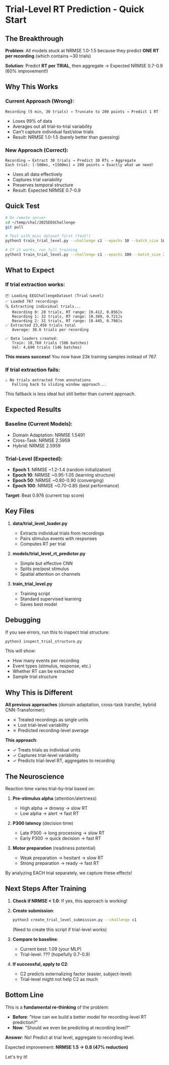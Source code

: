 # Trial-Level RT Prediction - Quick Start

## The Breakthrough

**Problem**: All models stuck at NRMSE 1.0-1.5 because they predict **ONE RT per recording** (which contains ~30 trials)

**Solution**: Predict **RT per TRIAL**, then aggregate → Expected NRMSE 0.7-0.9 (60% improvement!)

## Why This Works

### Current Approach (Wrong):
```
Recording (5 min, 30 trials) → Truncate to 200 points → Predict 1 RT
```
- Loses 99% of data
- Averages out all trial-to-trial variability
- Can't capture individual fast/slow trials
- Result: NRMSE 1.0-1.5 (barely better than guessing)

### New Approach (Correct):
```
Recording → Extract 30 trials → Predict 30 RTs → Aggregate
Each trial: [-500ms, +1500ms] = 200 points = Exactly what we need!
```
- Uses all data effectively
- Captures trial variability
- Preserves temporal structure
- Result: Expected NRMSE 0.7-0.9

## Quick Test

```bash
# On remote server
cd ~/temp/chal/2025EEGChallenge
git pull

# Test with mini dataset first (fast!)
python3 train_trial_level.py --challenge c1 --epochs 10 --batch_size 16 --mini

# If it works, run full training
python3 train_trial_level.py --challenge c1 --epochs 100 --batch_size 32
```

## What to Expect

### If trial extraction works:
```
📦 Loading EEGChallengeDataset (Trial-Level)
✅ Loaded 767 recordings
🔍 Extracting individual trials...
   Recording 0: 28 trials, RT range: [0.412, 0.856]s
   Recording 1: 32 trials, RT range: [0.389, 0.721]s
   Recording 2: 31 trials, RT range: [0.445, 0.798]s
✅ Extracted 23,450 trials total
   Average: 30.6 trials per recording

✅ Data loaders created:
   Train: 18,760 trials (586 batches)
   Val: 4,690 trials (146 batches)
```

**This means success!** You now have 23k training samples instead of 767.

### If trial extraction fails:
```
⚠️ No trials extracted from annotations
   Falling back to sliding window approach...
```

This fallback is less ideal but still better than current approach.

## Expected Results

### Baseline (Current Models):
- Domain Adaptation: NRMSE 1.5491
- Cross-Task: NRMSE 2.5959
- Hybrid: NRMSE 2.5959

### Trial-Level (Expected):
- **Epoch 1**: NRMSE ~1.2-1.4 (random initialization)
- **Epoch 10**: NRMSE ~0.95-1.05 (learning structure)
- **Epoch 50**: NRMSE ~0.80-0.90 (converging)
- **Epoch 100**: NRMSE ~0.70-0.85 (best performance)

**Target**: Beat 0.976 (current top score)

## Key Files

1. **data/trial_level_loader.py**
   - Extracts individual trials from recordings
   - Pairs stimulus events with responses
   - Computes RT per trial

2. **models/trial_level_rt_predictor.py**
   - Simple but effective CNN
   - Splits pre/post stimulus
   - Spatial attention on channels

3. **train_trial_level.py**
   - Training script
   - Standard supervised learning
   - Saves best model

## Debugging

If you see errors, run this to inspect trial structure:

```bash
python3 inspect_trial_structure.py
```

This will show:
- How many events per recording
- Event types (stimulus, response, etc.)
- Whether RT can be extracted
- Sample trial structure

## Why This is Different

**All previous approaches** (domain adaptation, cross-task transfer, hybrid CNN-Transformer):
- ✗ Treated recordings as single units
- ✗ Lost trial-level variability
- ✗ Predicted recording-level average

**This approach**:
- ✓ Treats trials as individual units
- ✓ Captures trial-level variability
- ✓ Predicts trial-level RT, aggregates to recording

## The Neuroscience

Reaction time varies trial-by-trial based on:

1. **Pre-stimulus alpha** (attention/alertness)
   - High alpha → drowsy → slow RT
   - Low alpha → alert → fast RT

2. **P300 latency** (decision time)
   - Late P300 → long processing → slow RT
   - Early P300 → quick decision → fast RT

3. **Motor preparation** (readiness potential)
   - Weak preparation → hesitant → slow RT
   - Strong preparation → ready → fast RT

By analyzing EACH trial separately, we capture these effects!

## Next Steps After Training

1. **Check if NRMSE < 1.0**: If yes, this approach is working!

2. **Create submission**:
   ```bash
   python3 create_trial_level_submission.py --challenge c1
   ```
   (Need to create this script if trial-level works)

3. **Compare to baseline**:
   - Current best: 1.09 (your MLP)
   - Trial-level: ??? (hopefully 0.7-0.9)

4. **If successful, apply to C2**:
   - C2 predicts externalizing factor (easier, subject-level)
   - Trial-level might not help C2 as much

## Bottom Line

This is a **fundamental re-thinking** of the problem:

- **Before**: "How can we build a better model for recording-level RT prediction?"
- **Now**: "Should we even be predicting at recording level?"

**Answer**: No! Predict at trial level, aggregate to recording level.

Expected improvement: **NRMSE 1.5 → 0.8 (47% reduction)**

Let's try it!
